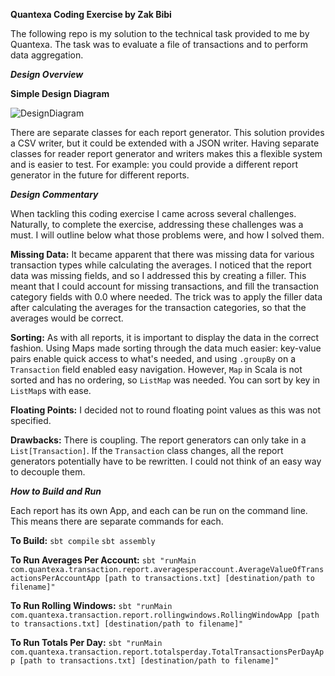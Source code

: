 **Quantexa Coding Exercise by Zak Bibi**

The following repo is my solution to the technical task provided to me by Quantexa. The task was to evaluate a file of transactions and to perform data aggregation.

***Design Overview***

**Simple Design Diagram**

![DesignDiagram](https://cdn.discordapp.com/attachments/777309166343290920/821405852015132712/Screenshot_from_2021-03-16_15-32-02.png)

There are separate classes for each report generator. This solution provides a CSV writer, but it could be extended with a JSON writer. Having separate classes for reader report generator and writers makes this a flexible system and is easier to test. For example: you could provide a different report generator in the future for different reports.

***Design Commentary***

When tackling this coding exercise I came across several challenges. Naturally, to complete the exercise, addressing these challenges was a must. I will outline below what those problems were, and how I solved them.

**Missing Data:**
It became apparent that there was missing data for various transaction types while calculating the averages. I noticed that the report data was missing fields, and so I addressed this by creating a filler. This meant that I could account for missing transactions, and fill the transaction category fields with 0.0 where needed. The trick was to apply the filler data after calculating the averages for the transaction categories, so that the averages would be correct. 


**Sorting:**
As with all reports, it is important to display the data in the correct fashion. Using Maps made sorting through the data much easier: key-value pairs enable quick access to what's needed, and using `.groupBy` on a `Transaction` field enabled easy navigation. However, `Map` in Scala is not sorted and has no ordering, so `ListMap` was needed. You can sort by key in `ListMap`s with ease.

**Floating Points:**
I decided not to round floating point values as this was not specified.

**Drawbacks:**
There is coupling. The report generators can only take in a `List[Transaction]`. If the `Transaction` class changes, all the report generators potentially have to be rewritten. I could not think of an easy way to decouple them.


***How to Build and Run***

Each report has its own App, and each can be run on the command line. This means there are separate commands for each. 

**To Build:**
`sbt compile` 
`sbt assembly`

**To Run Averages Per Account:**
`sbt "runMain com.quantexa.transaction.report.averagesperaccount.AverageValueOfTransactionsPerAccountApp [path to transactions.txt] [destination/path to filename]"`

**To Run Rolling Windows:**
`sbt "runMain com.quantexa.transaction.report.rollingwindows.RollingWindowApp [path to transactions.txt] [destination/path to filename]"`

**To Run Totals Per Day:**
`sbt "runMain com.quantexa.transaction.report.totalsperday.TotalTransactionsPerDayApp [path to transactions.txt] [destination/path to filename]"`
